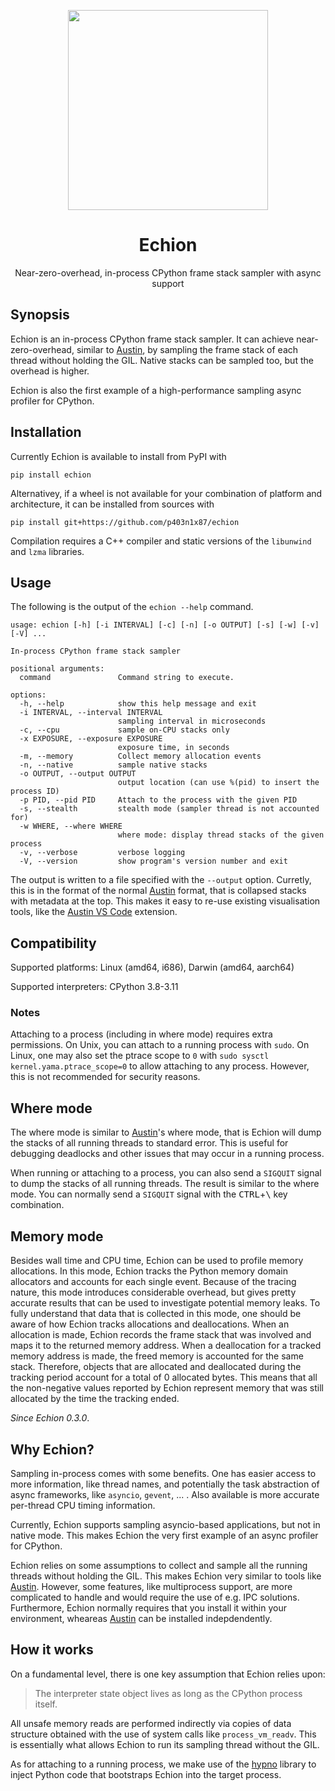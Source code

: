<p align="center">
  <img align="center" src="art/logo.png" height="320px" />
</p>

<h1 align="center">Echion</h1>

<p align="center">
Near-zero-overhead, in-process CPython frame stack sampler with async support
</p>


## Synopsis

Echion is an in-process CPython frame stack sampler. It can achieve
near-zero-overhead, similar to [Austin][austin], by sampling the frame stack of
each thread without holding the GIL. Native stacks can be sampled too, but the
overhead is higher.

Echion is also the first example of a high-performance sampling async profiler
for CPython.


## Installation

Currently Echion is available to install from PyPI with

```console
pip install echion
```

Alternativey, if a wheel is not available for your combination of platform and
architecture, it can be installed from sources with

```console
pip install git+https://github.com/p403n1x87/echion
```

Compilation requires a C++ compiler and static versions of the `libunwind` and
`lzma` libraries.


## Usage

The following is the output of the `echion --help` command.

```
usage: echion [-h] [-i INTERVAL] [-c] [-n] [-o OUTPUT] [-s] [-w] [-v] [-V] ...

In-process CPython frame stack sampler

positional arguments:
  command               Command string to execute.

options:
  -h, --help            show this help message and exit
  -i INTERVAL, --interval INTERVAL
                        sampling interval in microseconds
  -c, --cpu             sample on-CPU stacks only
  -x EXPOSURE, --exposure EXPOSURE
                        exposure time, in seconds
  -m, --memory          Collect memory allocation events
  -n, --native          sample native stacks
  -o OUTPUT, --output OUTPUT
                        output location (can use %(pid) to insert the process ID)
  -p PID, --pid PID     Attach to the process with the given PID
  -s, --stealth         stealth mode (sampler thread is not accounted for)
  -w WHERE, --where WHERE
                        where mode: display thread stacks of the given process
  -v, --verbose         verbose logging
  -V, --version         show program's version number and exit
```
The output is written to a file specified with the `--output` option. Curretly, this is in
the format of the normal [Austin][austin] format, that is collapsed stacks with
metadata at the top. This makes it easy to re-use existing visualisation tools,
like the [Austin VS Code][austin-vscode] extension.


## Compatibility

Supported platforms: Linux (amd64, i686), Darwin (amd64, aarch64)

Supported interpreters: CPython 3.8-3.11

### Notes

Attaching to a process (including in where mode) requires extra permissions. On
Unix, you can attach to a running process with `sudo`. On Linux, one may also
set the ptrace scope to `0` with `sudo sysctl kernel.yama.ptrace_scope=0` to
allow attaching to any process. However, this is not recommended for security
reasons.


## Where mode

The where mode is similar to [Austin][austin]'s where mode, that is Echion will
dump the stacks of all running threads to standard error. This is useful for
debugging deadlocks and other issues that may occur in a running process.

When running or attaching to a process, you can also send a `SIGQUIT` signal to
dump the stacks of all running threads. The result is similar to the where mode.
You can normally send a `SIGQUIT` signal with the <kbd>CTRL</kbd>+<kbd>\\</kbd>
key combination.


## Memory mode

Besides wall time and CPU time, Echion can be used to profile memory
allocations. In this mode, Echion tracks the Python memory domain allocators and
accounts for each single event. Because of the tracing nature, this mode
introduces considerable overhead, but gives pretty accurate results that can be
used to investigate potential memory leaks. To fully understand that data that
is collected in this mode, one should be aware of how Echion tracks allocations
and deallocations. When an allocation is made, Echion records the frame stack
that was involved and maps it to the returned memory address. When a
deallocation for a tracked memory address is made, the freed memory is accounted
for the same stack. Therefore, objects that are allocated and deallocated during
the tracking period account for a total of 0 allocated bytes. This means that
all the non-negative values reported by Echion represent memory that was still
allocated by the time the tracking ended.

*Since Echion 0.3.0*.


## Why Echion?

Sampling in-process comes with some benefits. One has easier access to more
information, like thread names, and potentially the task abstraction of async
frameworks, like `asyncio`, `gevent`, ... . Also available is more accurate
per-thread CPU timing information.

Currently, Echion supports sampling asyncio-based applications, but not in
native mode. This makes Echion the very first example of an async profiler for
CPython.

Echion relies on some assumptions to collect and sample all the running threads
without holding the GIL. This makes Echion very similar to tools like
[Austin][austin]. However, some features, like multiprocess support, are more
complicated to handle and would require the use of e.g. IPC solutions.
Furthermore, Echion normally requires that you install it within your
environment, wheareas [Austin][austin] can be installed indepdendently.


## How it works

On a fundamental level, there is one key assumption that Echion relies upon:

> The interpreter state object lives as long as the CPython process itself.

All unsafe memory reads are performed indirectly via copies of data structure
obtained with the use of system calls like `process_vm_readv`. This is
essentially what allows Echion to run its sampling thread without the GIL.

As for attaching to a running process, we make use of the [hypno][hypno] library
to inject Python code that bootstraps Echion into the target process.


[austin]: http://github.com/p403n1x87/austin
[austin-vscode]: https://marketplace.visualstudio.com/items?itemName=p403n1x87.austin-vscode
[hypno]: https://github.com/kmaork/hypno
